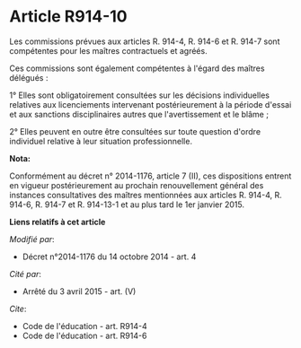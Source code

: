 # Article R914-10

Les commissions prévues aux articles R. 914-4, R. 914-6 et R. 914-7 sont compétentes pour les maîtres contractuels et agréés.

Ces commissions sont également compétentes à l'égard des maîtres délégués : 

1° Elles sont obligatoirement consultées sur les décisions individuelles relatives aux licenciements intervenant
postérieurement à la période d'essai et aux sanctions disciplinaires autres que l'avertissement et le blâme ; 

2° Elles peuvent en outre être consultées sur toute question d'ordre individuel relative à leur situation professionnelle.

**Nota:**

Conformément au décret n° 2014-1176, article 7 (II), ces dispositions entrent en vigueur postérieurement au prochain
renouvellement général des instances consultatives des maîtres mentionnées aux articles R. 914-4, R. 914-6, R. 914-7 et R.
914-13-1 et au plus tard le 1er janvier 2015.

**Liens relatifs à cet article**

_Modifié par_:

  - Décret n°2014-1176 du 14 octobre 2014 - art. 4

_Cité par_:

  - Arrêté du 3 avril 2015 - art. (V)

_Cite_:

  - Code de l'éducation - art. R914-4
  - Code de l'éducation - art. R914-6
